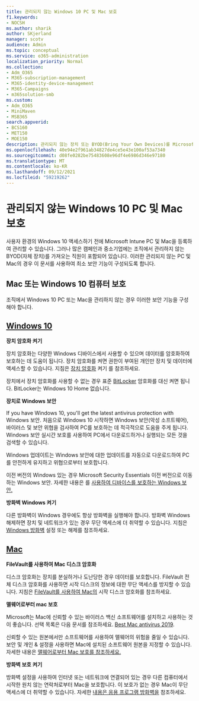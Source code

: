 ```yaml
---
title: 관리되지 않는 Windows 10 PC 및 Mac 보호
f1.keywords:
- NOCSH
ms.author: sharik
author: SKjerland
manager: scotv
audience: Admin
ms.topic: conceptual
ms.service: o365-administration
localization_priority: Normal
ms.collection:
- Adm_O365
- M365-subscription-management
- M365-identity-device-management
- M365-Campaigns
- m365solution-smb
ms.custom:
- Adm_O365
- MiniMaven
- MSB365
search.appverid:
- BCS160
- MET150
- MOE150
description: 관리되지 않는 장치 또는 BYOD(Bring Your Own Devices)를 Microsoft 365.
ms.openlocfilehash: 40e94e2f961ab34827de4ce5e43e100af53a7340
ms.sourcegitcommit: d08fe0282be75483608e96df4e6986d346e97180
ms.translationtype: MT
ms.contentlocale: ko-KR
ms.lasthandoff: 09/12/2021
ms.locfileid: "59219262"
---
```

# <a name="protect-unmanaged-windows-10-pcs-and-macs"></a>관리되지 않는 Windows 10 PC 및 Mac 보호

사용자 환경의 Windows 10 액세스하기 전에 Microsoft Intune PC 및 Mac을 등록하여 관리할 수 있습니다. 그러나 많은 캠페인과 중소기업에는 조직에서 관리하지 않는 BYOD(자체 장치)를 가져오는 직원이 포함되어 있습니다. 이러한 관리되지 않는 PC 및 Mac의 경우 이 문서를 사용하여 최소 보안 기능이 구성되도록 합니다.

<!--A Windows 10 PC is considered managed after you have completed the following two steps:

1. You (or the admin) set up device and data protection policies in the [setup  wizard](../business/set-up.md).

2. You have [connected your computer to Azure Active Directory](../business/set-up-windows-devices.md) and use your Microsoft 365 username and password to sign in.
3. --> 

## <a name="protect-a-computer-running-windows-10-or-a-mac"></a>Mac 또는 Windows 10 컴퓨터 보호

<!--If you have a PC that is running Windows 10 that is not connected to Microsoft 365, or a Mac, the Microsoft 365 protections do not apply to it, but here are some things you can do to keep your data secure on these devices as well:
-->
조직에서 Windows 10 PC 또는 Mac을 관리하지 않는 경우 이러한 보안 기능을 구성해야 합니다.

## <a name="windows-10"></a>[Windows 10](#tab/Windows10)

**장치 암호화 켜기**<p>

장치 암호화는 다양한 Windows 디바이스에서 사용할 수 있으며 데이터를 암호화하여 보호하는 데 도움이 됩니다. 장치 암호화를 켜면 권한이 부여된 개인만 장치 및 데이터에 액세스할 수 있습니다. 지침은 [장치 암호화](https://support.microsoft.com/help/4028713/windows-10-turn-on-device-encryption) 켜기 를 참조하세요.

 장치에서 장치 암호화를 사용할 수 없는 경우 표준 [BitLocker](https://support.microsoft.com/help/4028713/windows-10-turn-on-device-encryption) 암호화를 대신 켜면 됩니다. BitLocker는 Windows 10 Home 없습니다. 

**장치로 Windows 보안**<p>
If you have Windows 10, you'll get the latest antivirus protection with Windows 보안. 처음으로 Windows 10 시작하면 Windows 보안(악성 소프트웨어), 바이러스 및 보안 위협을 검사하여 PC를 보호하는 데 적극적으로 도움을 주게 됩니다. Windows 보안 실시간 보호를 사용하여 PC에서 다운로드하거나 실행되는 모든 것을 검색할 수 있습니다.

Windows 업데이트는 Windows 보안에 대한 업데이트를 자동으로 다운로드하여 PC를 안전하게 유지하고 위협으로부터 보호합니다.

이전 버전의 Windows 있는 경우 Microsoft Security Essentials 이전 버전으로 이동하는 Windows 보안. 자세한 내용은 를 [사용하여 디바이스를 보호하는 Windows 보안.](https://support.microsoft.com/help/17464/windows-10-help-protect-my-device-with-windows-security)

**방화벽 Windows 켜기**<p>
다른 방화벽이 Windows 경우에도 항상 방화벽을 실행해야 합니다. 방화벽 Windows 해제하면 장치 및 네트워크가 있는 경우 무단 액세스에 더 취약할 수 있습니다. 지침은 [Windows 방화벽](https://support.microsoft.com/help/4028544/windows-10-turn-windows-defender-firewall-on-or-off) 설정 또는 해제를 참조하세요.

## <a name="mac"></a>[Mac](#tab/Mac)

**FileVault를 사용하여 Mac 디스크 암호화**<p>
디스크 암호화는 장치를 분실하거나 도난당한 경우 데이터를 보호합니다. FileVault 전체 디스크 암호화를 사용하면 시작 디스크의 정보에 대한 무단 액세스를 방지할 수 있습니다. 지침은 [FileVault를 사용하여 Mac의](https://support.apple.com/HT204837) 시작 디스크 암호화를 참조하세요.

**맬웨어로부터 mac 보호**<p>
Microsoft는 Mac에 신뢰할 수 있는 바이러스 백신 소프트웨어를 설치하고 사용하는 것이 좋습니다. 선택 목록은 다음 문서를 참조하세요. [Best Mac antivirus 2019](https://www.macworld.co.uk/feature/mac-software/mac-antivirus-3672182/).

신뢰할 수 있는 원본에서만 소프트웨어를 사용하여 맬웨어의 위험을 줄일 수 있습니다. 보안 및 개인 & 설정을 사용하면 Mac에 설치된 소프트웨어 원본을 지정할 수 있습니다. 자세한 내용은 [맬웨어로부터 Mac 보호를 참조하세요.](https://support.apple.com/kb/PH25087)

**방화벽 보호 켜기**<p>
방화벽 설정을 사용하여 인터넷 또는 네트워크에 연결되어 있는 경우 다른 컴퓨터에서 시작한 원치 않는 연락처로부터 Mac을 보호합니다. 이 보호가 없는 경우 Mac이 무단 액세스에 더 취약할 수 있습니다. 자세한 [내용은 응용 프로그램 방화벽을](https://support.apple.com/HT201642) 참조하세요.
